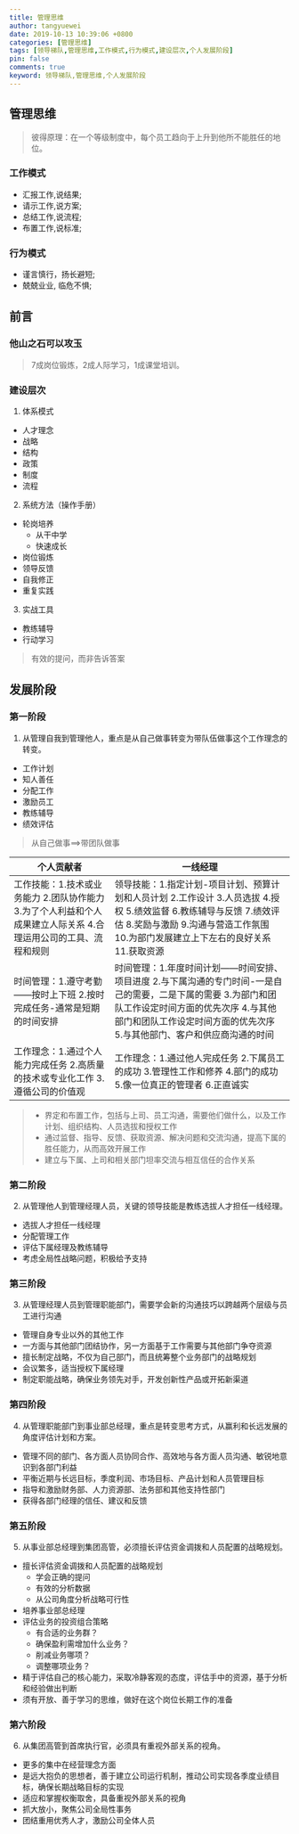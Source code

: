 ```yaml
---
title: 管理思维
author: tangyuewei
date: 2019-10-13 10:39:06 +0800
categories: [管理思维]
tags: [领导梯队,管理思维,工作模式,行为模式,建设层次,个人发展阶段]
pin: false
comments: true
keyword: 领导梯队,管理思维,个人发展阶段
---
```


## 管理思维
> 彼得原理：在一个等级制度中，每个员工趋向于上升到他所不能胜任的地位。

### 工作模式
- 汇报工作,说结果;
- 请示工作,说方案;
- 总结工作,说流程;
- 布置工作,说标准;

### 行为模式
- 谨言慎行，扬长避短;
- 兢兢业业, 临危不惧;

## 前言
### 他山之石可以攻玉
> 7成岗位锻炼，2成人际学习，1成课堂培训。
### 建设层次
1. 体系模式
  - 人才理念
  - 战略
  - 结构
  - 政策
  - 制度
  - 流程
2. 系统方法（操作手册）
  - 轮岗培养
    - 从干中学
    - 快速成长
  - 岗位锻炼
  - 领导反馈
  - 自我修正
  - 重复实践
3. 实战工具
  - 教练辅导
  - 行动学习
   > 有效的提问，而非告诉答案
## 发展阶段
### 第一阶段
1. 从管理自我到管理他人，重点是从自己做事转变为带队伍做事这个工作理念的转变。
  - 工作计划
  - 知人善任
  - 分配工作
  - 激励员工
  - 教练辅导
  - 绩效评估
   > 从自己做事==>带团队做事

| 个人贡献者                                                         | 一线经理                                                                                                                    |
|---------------------------------------------------------------|-------------------------------------------------------------------------------------------------------------------------|
| 工作技能：1.技术或业务能力 2.团队协作能力 3.为了个人利益和个人成果建立人际关系 4.合理运用公司的工具、流程和规则 | 领导技能：1.指定计划-项目计划、预算计划和人员计划 2.工作设计 3.人员选拔 4.授权 5.绩效监督 6.教练辅导与反馈 7.绩效评估 8.奖励与激励 9.沟通与营造工作氛围 10.为部门发展建立上下左右的良好关系 11.获取资源   |
| 时间管理：1.遵守考勤——按时上下班 2.按时完成任务-通常是短期的时间安排                        | 时间管理：1.年度时间计划——时间安排、项目进度 2.与下属沟通的专门时间-一是自己的需要，二是下属的需要 3.为部门和团队工作设定时间方面的优先次序 4.与其他部门和团队工作设定时间方面的优先次序 5.与其他部门、客户和供应商沟通的时间 |
| 工作理念：1.通过个人能力完成任务 2.高质量的技术或专业化工作 3.遵循公司的价值观                   | 工作理念：1.通过他人完成任务 2.下属员工的成功 3.管理性工作和修养 4.部门的成功 5.像一位真正的管理者 6.正直诚实                                                         |

> - 界定和布置工作，包括与上司、员工沟通，需要他们做什么，以及工作计划、组织结构、人员选拔和授权工作
> - 通过监督、指导、反馈、获取资源、解决问题和交流沟通，提高下属的胜任能力，从而高效开展工作
> - 建立与下属、上司和相关部门坦率交流与相互信任的合作关系

### 第二阶段
2. 从管理他人到管理经理人员，关键的领导技能是教练选拔人才担任一线经理。
  - 选拔人才担任一线经理
  - 分配管理工作
  - 评估下属经理及教练辅导
  - 考虑全局性战略问题，积极给予支持
### 第三阶段
3. 从管理经理人员到管理职能部门，需要学会新的沟通技巧以跨越两个层级与员工进行沟通
  - 管理自身专业以外的其他工作
  - 一方面与其他部门团结协作，另一方面基于工作需要与其他部门争夺资源
  - 擅长制定战略，不仅为自己部门，而且统筹整个业务部门的战略规划
  - 会议繁多，适当授权下属经理
  - 制定职能战略，确保业务领先对手，开发创新性产品或开拓新渠道
### 第四阶段
4. 从管理职能部门到事业部总经理，重点是转变思考方式，从赢利和长远发展的角度评估计划和方案。
  - 管理不同的部门、各方面人员协同合作、高效地与各方面人员沟通、敏锐地意识到各部门利益
  - 平衡近期与长远目标，季度利润、市场目标、产品计划和人员管理目标
  - 指导和激励财务部、人力资源部、法务部和其他支持性部门
  - 获得各部门经理的信任、建议和反馈
### 第五阶段
5. 从事业部总经理到集团高管，必须擅长评估资金调拨和人员配置的战略规划。
  - 擅长评估资金调拨和人员配置的战略规划
    - 学会正确的提问
    - 有效的分析数据
    - 从公司角度分析战略可行性
  - 培养事业部总经理
  - 评估业务的投资组合策略
    - 有合适的业务群？
    - 确保盈利需增加什么业务？
    - 削减业务哪项？
    - 调整哪项业务？
  - 精于评估自己的核心能力，采取冷静客观的态度，评估手中的资源，基于分析和经验做出判断
  - 须有开放、善于学习的思维，做好在这个岗位长期工作的准备
### 第六阶段
6. 从集团高管到首席执行官，必须具有重视外部关系的视角。
  - 更多的集中在经营理念方面
  - 是远大抱负的思想者，善于建立公司运行机制，推动公司实现各季度业绩目标，确保长期战略目标的实现
  - 适应和掌握权衡取舍，具备重视外部关系的视角
  - 抓大放小，聚焦公司全局性事务
  - 团结重用优秀人才，激励公司全体人员


